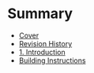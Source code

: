 # Summary

* [Cover](README.md)
* [Revision History](revision-history.md)
* [1. Introduction](introduction.md)
* [Building Instructions](building-instructions-and-videos.md)

